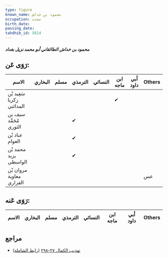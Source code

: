 ```yaml
---
type: figure
known_name: محمود بن خداش
occupation: محدث
birth_date:
passing_date:
tahdhib_id: 5814
---
```

##### محمود بن خداش الطالقاني أبو محمد نزيل بغداد

## رَوَى عَن:
| الاسم                     | البخاري | مسلم | الترمذي | النسائي | ابن ماجه | أبي داود | Others |
| ------------------------- | ------- | ---- | ------- | ------- | -------- | -------- | ------ |
| سَعِيد بْن زكريا المدائني |         |      |         |         | ✔        |          |        |
| سيف بن مُحَمَّد الثوري    |         |      | ✔       |         |          |          |        |
| عباد بْن العوام           |         |      | ✔       |         |          |          |        |
| محمد بْن يزيد الواسطي     |         |      | ✔       |         |          |          |        |
| مروان بْن معاوية الفزاري  |         |      |         |         |          |          | عس     |
## رَوَى عَنه:
| الاسم | البخاري | مسلم | الترمذي | النسائي | ابن ماجه | أبي داود | Others |
| ----- | ------- | ---- | ------- | ------- | -------- | -------- | ------ |
## مراجع
- [تهذيب الكمال ٢٧-٢٩٨](obsidian://open?vault=Tahdhib-al-Kamal&file=Figures/٥٨١٤-محمود%20بن%20خداش%20الطالقاني%20أبو%20محمد%20نزيل%20بغداد) ([رابط الشاملة](https://shamela.ws/book/3722/14687))